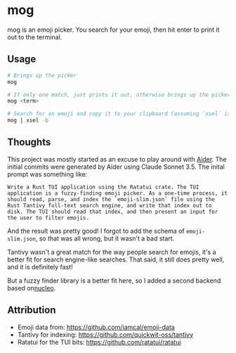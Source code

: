 # mog

mog is an emoji picker. You search for your emoji, then hit enter to print it out to the terminal.

## Usage

```bash
# Brings up the picker
mog

# If only one match, just prints it out, otherwise brings up the picker with that pre-filled.
mog <term>

# Search for an emoji and copy it to your clipboard (assuming `xsel` is installed)
mog | xsel -b
```

## Thoughts

This project was mostly started as an excuse to play around with [Aider](https://aider.chat/). The initial commits were generated by Aider using Claude Sonnet 3.5. The inital prompt was something like:

```
Write a Rust TUI application using the Ratatui crate. The TUI application is a fuzzy-finding emoji picker. As a one-time process, it should read, parse, and index the `emoji-slim.json` file using the Rust Tantivy full-text search engine, and write that index out to disk. The TUI should read that index, and then present an input for the user to filter emojis.
```

And the result was pretty good! I forgot to add the schema of `emoji-slim.json`, so that was all wrong, but it wasn't a bad start.

Tantivy wasn't a great match for the way people search for emojis, it's a better fit for search engine-like searches. That said, it still does pretty well, and it is definitely fast!

But a fuzzy finder library is a better fit here, so I added a second backend based on[nucleo](https://github.com/helix-editor/nucleo).

## Attribution

- Emoji data from: https://github.com/iamcal/emoji-data
- Tantivy for indexing: https://github.com/quickwit-oss/tantivy
- Ratatui for the TUI bits: https://github.com/ratatui/ratatui
